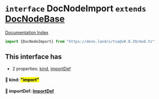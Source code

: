 # `interface` DocNodeImport `extends` [DocNodeBase](../private.interface.DocNodeBase/README.md)

[Documentation Index](../README.md)

```ts
import {DocNodeImport} from "https://deno.land/x/tsa@v0.0.39/mod.ts"
```

## This interface has

- 2 properties:
[kind](#-kind-import),
[importDef](#-importdef-importdef)


#### 📄 kind: <mark>"import"</mark>



#### 📄 importDef: [ImportDef](../interface.ImportDef/README.md)



